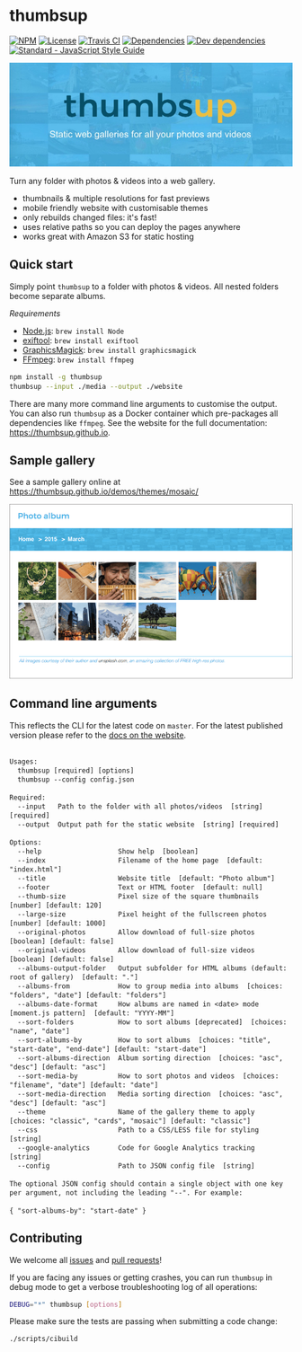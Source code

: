 # thumbsup

[![NPM](http://img.shields.io/npm/v/thumbsup.svg?style=flat)](https://npmjs.org/package/thumbsup)
[![License](http://img.shields.io/npm/l/thumbsup.svg?style=flat)](https://github.com/thumbsup/thumbsup)
[![Travis CI](https://travis-ci.org/thumbsup/thumbsup.svg?branch=master)](https://travis-ci.org/thumbsup/thumbsup)
[![Dependencies](http://img.shields.io/david/thumbsup/thumbsup.svg?style=flat)](https://david-dm.org/thumbsup/thumbsup)
[![Dev dependencies](https://david-dm.org/thumbsup/thumbsup/dev-status.svg?style=flat)](https://david-dm.org/thumbsup/thumbsup?type=dev)
[![Standard - JavaScript Style Guide](https://img.shields.io/badge/code_style-standard-brightgreen.svg)](http://standardjs.com/)

![banner](banner.jpg)

Turn any folder with photos &amp; videos into a web gallery.

- thumbnails & multiple resolutions for fast previews
- mobile friendly website with customisable themes
- only rebuilds changed files: it's fast!
- uses relative paths so you can deploy the pages anywhere
- works great with Amazon S3 for static hosting

## Quick start

Simply point `thumbsup` to a folder with photos &amp; videos. All nested folders become separate albums.

*Requirements*
- [Node.js](http://nodejs.org/): `brew install Node`
- [exiftool](http://www.sno.phy.queensu.ca/~phil/exiftool/): `brew install exiftool`
- [GraphicsMagick](http://www.graphicsmagick.org/): `brew install graphicsmagick`
- [FFmpeg](http://www.ffmpeg.org/): `brew install ffmpeg`


```bash
npm install -g thumbsup
thumbsup --input ./media --output ./website
```

There are many more command line arguments to customise the output.
You can also run `thumbsup` as a Docker container which pre-packages all dependencies like `ffmpeg`.
See the website for the full documentation: https://thumbsup.github.io.

## Sample gallery

See a sample gallery online at https://thumbsup.github.io/demos/themes/mosaic/

![sample gallery](screenshot.png)

## Command line arguments

This reflects the CLI for the latest code on `master`.
For the latest published version please refer to the [docs on the website](https://thumbsup.github.io).

<!-- START cli -->
```

Usages:
  thumbsup [required] [options]
  thumbsup --config config.json

Required:
  --input   Path to the folder with all photos/videos  [string] [required]
  --output  Output path for the static website  [string] [required]

Options:
  --help                   Show help  [boolean]
  --index                  Filename of the home page  [default: "index.html"]
  --title                  Website title  [default: "Photo album"]
  --footer                 Text or HTML footer  [default: null]
  --thumb-size             Pixel size of the square thumbnails  [number] [default: 120]
  --large-size             Pixel height of the fullscreen photos  [number] [default: 1000]
  --original-photos        Allow download of full-size photos  [boolean] [default: false]
  --original-videos        Allow download of full-size videos  [boolean] [default: false]
  --albums-output-folder   Output subfolder for HTML albums (default: root of gallery)  [default: "."]
  --albums-from            How to group media into albums  [choices: "folders", "date"] [default: "folders"]
  --albums-date-format     How albums are named in <date> mode [moment.js pattern]  [default: "YYYY-MM"]
  --sort-folders           How to sort albums [deprecated]  [choices: "name", "date"]
  --sort-albums-by         How to sort albums  [choices: "title", "start-date", "end-date"] [default: "start-date"]
  --sort-albums-direction  Album sorting direction  [choices: "asc", "desc"] [default: "asc"]
  --sort-media-by          How to sort photos and videos  [choices: "filename", "date"] [default: "date"]
  --sort-media-direction   Media sorting direction  [choices: "asc", "desc"] [default: "asc"]
  --theme                  Name of the gallery theme to apply  [choices: "classic", "cards", "mosaic"] [default: "classic"]
  --css                    Path to a CSS/LESS file for styling  [string]
  --google-analytics       Code for Google Analytics tracking  [string]
  --config                 Path to JSON config file  [string]

The optional JSON config should contain a single object with one key per argument, not including the leading "--". For example:

{ "sort-albums-by": "start-date" }

```

<!-- END cli -->

## Contributing

We welcome all [issues](https://github.com/thumbsup/thumbsup/issues)
and [pull requests](https://github.com/thumbsup/thumbsup/pulls)!

If you are facing any issues or getting crashes, you can run `thumbsup` in debug mode
to get a verbose troubleshooting log of all operations:

```bash
DEBUG="*" thumbsup [options]
```

Please make sure the tests are passing when submitting a code change:

```bash
./scripts/cibuild
```
